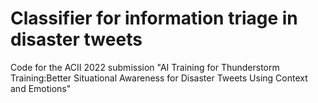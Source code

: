 # Classifier for information triage in disaster tweets 

Code for the ACII 2022 submission "AI Training for Thunderstorm Training:Better Situational Awareness for Disaster Tweets Using Context and Emotions"

